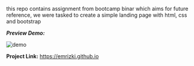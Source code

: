 
this repo contains assignment from bootcamp binar which aims for future reference, we were tasked to create a simple landing page with html, css and bootstrap

***Preview Demo:*** 

![demo](https://media.giphy.com/media/sIfRbtqN6S7otF7u1t/giphy.gif)

**Project Link:** https://emrizki.github.io


